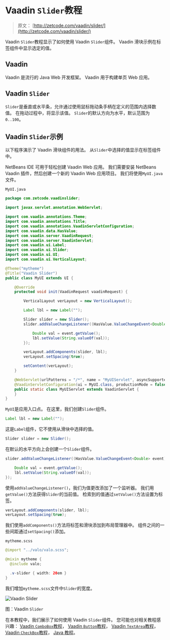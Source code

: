 # Vaadin `Slider`教程

> 原文： [http://zetcode.com/vaadin/slider/](http://zetcode.com/vaadin/slider/)

Vaadin `Slider`教程显示了如何使用 Vaadin `Slider`组件。 Vaadin 滑块示例在标签组件中显示选定的值。

## Vaadin

Vaadin 是流行的 Java Web 开发框架。 Vaadin 用于构建单页 Web 应用。

## Vaadin `Slider`

`Slider`是垂直或水平条，允许通过使用鼠标拖动条手柄在定义的范围内选择数值。 在拖动过程中，将显示该值。 `Slider`的默认方向为水平，默认范围为`0..100`。

## Vaadin `Slider`示例

以下程序演示了 Vaadin 滑块组件的用法。 从`Slider`中选择的值显示在标签组件中。

NetBeans IDE 可用于轻松创建 Vaadin Web 应用。 我们需要安装 NetBeans Vaadin 插件，然后创建一个新的 Vaadin Web 应用项目。 我们将使用`MyUI.java`文件。

`MyUI.java`

```java
package com.zetcode.vaadinslider;

import javax.servlet.annotation.WebServlet;

import com.vaadin.annotations.Theme;
import com.vaadin.annotations.Title;
import com.vaadin.annotations.VaadinServletConfiguration;
import com.vaadin.data.HasValue;
import com.vaadin.server.VaadinRequest;
import com.vaadin.server.VaadinServlet;
import com.vaadin.ui.Label;
import com.vaadin.ui.Slider;
import com.vaadin.ui.UI;
import com.vaadin.ui.VerticalLayout;

@Theme("mytheme")
@Title("Vaadin Slider")
public class MyUI extends UI {

    @Override
    protected void init(VaadinRequest vaadinRequest) {

        VerticalLayout verLayout = new VerticalLayout();

        Label lbl = new Label("");

        Slider slider = new Slider();
        slider.addValueChangeListener((HasValue.ValueChangeEvent<Double> event) -> {

            Double val = event.getValue();
            lbl.setValue(String.valueOf(val));
        });

        verLayout.addComponents(slider, lbl);
        verLayout.setSpacing(true);

        setContent(verLayout);
    }

    @WebServlet(urlPatterns = "/*", name = "MyUIServlet", asyncSupported = true)
    @VaadinServletConfiguration(ui = MyUI.class, productionMode = false)
    public static class MyUIServlet extends VaadinServlet {
    }
}

```

`MyUI`是应用入口点。 在这里，我们创建`Slider`组件。

```java
Label lbl = new Label("");

```

这是`Label`组件，它不使用从滑块中选择的值。

```java
Slider slider = new Slider();

```

在默认的水平方向上会创建一个`Slider`组件。

```java
slider.addValueChangeListener((HasValue.ValueChangeEvent<Double> event) -> {

    Double val = event.getValue();
    lbl.setValue(String.valueOf(val));
});

```

使用`addValueChangeListener()`，我们为值更改添加了一个监听器。 我们用`getValue()`方法获得`Slider`的当前值。 检索到的值通过`setValue()`方法设置为标签。

```java
verLayout.addComponents(slider, lbl);
verLayout.setSpacing(true);

```

我们使用`addComponents()`方法将标签和滑块添加到布局管理器中。 组件之间的一些间距通过`setSpacing()`添加。

`mytheme.scss`

```java
@import "../valo/valo.scss";

@mixin mytheme {
  @include valo;

  .v-slider { width: 20em }
}

```

我们增加`mytheme.scss`文件中`Slider`的宽度。

![Vaadin Slider](img/ee96d8dd699b5f04e257a9cdcd260274.jpg)

图：Vaadin `Slider`

在本教程中，我们展示了如何使用 Vaadin `Slider`组件。 您可能也对相关教程感兴趣： [Vaadin `ComboBox`教程](/vaadin/combobox/)， [Vaadin `Button`教程](/vaadin/button/)， [Vaadin `TextArea`教程](/vaadin/textarea/)， [Vaadin `CheckBox`教程](/vaadin/checkbox/)， [Java 教程](/lang/java/)。